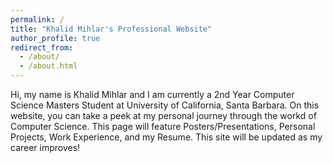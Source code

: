 ```yaml
---
permalink: /
title: "Khalid Mihlar's Professional Website"
author_profile: true
redirect_from: 
  - /about/
  - /about.html
---
```


Hi, my name is Khalid Mihlar and I am currently a 2nd Year Computer Science Masters Student at University of California, Santa Barbara. On this website, you can take a peek at my personal journey through the workd of Computer Science. This page will feature Posters/Presentations, Personal Projects, Work Experience, and my Resume. This site will be updated as my career improves!
